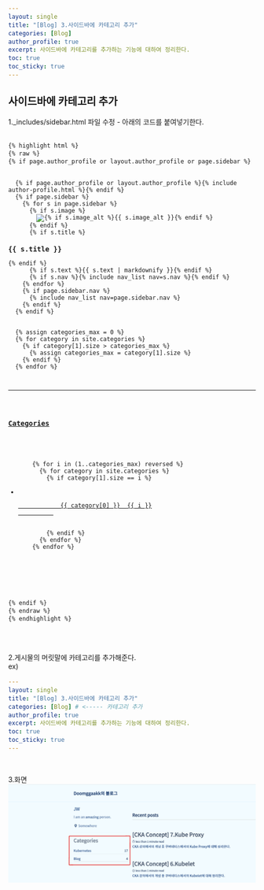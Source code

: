 ```yaml
---
layout: single
title: "[Blog] 3.사이드바에 카테고리 추가"
categories: [Blog]
author_profile: true
excerpt: 사이드바에 카테고리를 추가하는 기능에 대하여 정리한다.
toc: true
toc_sticky: true
---
```


## 사이드바에 카테고리 추가

1._includes/sidebar.html 파일 수정
    - 아래의 코드를 붙여넣기한다.
<pre>
<code>
{% highlight html %}
{% raw %}
{% if page.author_profile or layout.author_profile or page.sidebar %}
  <div class="sidebar sticky scrollbar__hide" style="-ms-overflow-style: none;">
  {% if page.author_profile or layout.author_profile %}{% include author-profile.html %}{% endif %}
  {% if page.sidebar %}
    {% for s in page.sidebar %}
      {% if s.image %}
        <img src=
        {% if s.image contains "://" %}
          "{{ s.image }}"
        {% else %}
          "{{ s.image | relative_url }}"
        {% endif %}
        alt="{% if s.image_alt %}{{ s.image_alt }}{% endif %}">
      {% endif %}
      {% if s.title %}<h3>{{ s.title }}</h3>{% endif %}
      {% if s.text %}{{ s.text | markdownify }}{% endif %}
      {% if s.nav %}{% include nav_list nav=s.nav %}{% endif %}
    {% endfor %}
    {% if page.sidebar.nav %}
      {% include nav_list nav=page.sidebar.nav %}
    {% endif %}
  {% endif %}
  
  <!-- categories -->
  {% assign categories_max = 0 %}
  {% for category in site.categories %}
    {% if category[1].size > categories_max %}
      {% assign categories_max = category[1].size %}
    {% endif %}
  {% endfor %}

  <hr>
  <h3><a href="/categories/"><span style="font-weight: bold;">Categories</span></a></h3>
  <ul class="taxonomy__index__sidebar">
    {% for i in (1..categories_max) reversed %}
      {% for category in site.categories %}
        {% if category[1].size == i %}
        <li>
          <a href="{{ '/categories/#' | append: category[0] | camelcase | downcase | prepend: site.url | replace: ' ', '-' }}">
            {{ category[0] }}&nbsp;&nbsp;<span class="taxonomy__count">{{ i }}
          </a> 
        </li>
        {% endif %} 
      {% endfor %}
    {% endfor %}
  </ul>
  <!-- tages -->
  <!-- 
  <hr>
  <h3><a href="/tags/">Tags</a></h3>
    <div class="author__bio" itemprop="description">
      {% for tag in site.tags %}
        <a href="{{ '/tags/#' | append: tag[0] | camelcase | downcase | prepend: site.url | replace: ' ', '-' }}">
          <span class="author__bio" itemprop="description">&nbsp;{{ tag[0] | camelcase | downcase }}&nbsp;</span> 
        </a>
      {% endfor %}
    </div>
  -->
  </div>
{% endif %}
{% endraw %}
{% endhighlight %}
</code>
</pre>

<br>

2.게시물의 머릿말에 카테고리를 추가해준다.<br>
ex)

```yaml
---
layout: single
title: "[Blog] 3.사이드바에 카테고리 추가"
categories: [Blog] # <----- 카테고리 추가
author_profile: true
excerpt: 사이드바에 카테고리를 추가하는 기능에 대하여 정리한다.
toc: true
toc_sticky: true
---
```

<br>

3.화면
![sidebar 화면](/assets/img/blog/3_sidebar_1.png)

